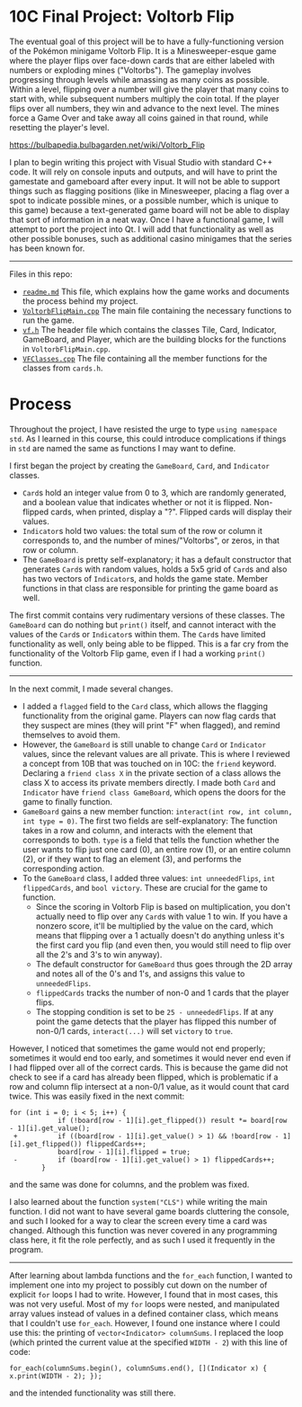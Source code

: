 # 10C Final Project: Voltorb Flip

The eventual goal of this project will be to have a fully-functioning version of the Pokémon minigame Voltorb Flip. It is a Minesweeper-esque game where the player flips over face-down cards that are either labeled with numbers or exploding mines ("Voltorbs"). The gameplay involves progressing through levels while amassing as many coins as possible. Within a level, flipping over a number will give the player that many coins to start with, while subsequent numbers multiply the coin total. If the player flips over all numbers, they win and advance to the next level. The mines force a Game Over and take away all coins gained in that round, while resetting the player's level.

https://bulbapedia.bulbagarden.net/wiki/Voltorb_Flip

I plan to begin writing this project with Visual Studio with standard C++ code. It will rely on console inputs and outputs, and will have to print the gamestate and gameboard after every input. It will not be able to support things such as flagging positions (like in Minesweeper, placing a flag over a spot to indicate possible mines, or a possible number, which is unique to this game) because a text-generated game board will not be able to display that sort of information in a neat way. Once I have a functional game, I will attempt to port the project into Qt. I will add that functionality as well as other possible bonuses, such as additional casino minigames that the series has been known for.

--- 
Files in this repo:

- [`readme.md`][read-me] This file, which explains how the game works and documents the process behind my project.
- [`VoltorbFlipMain.cpp`][main] The main file containing the necessary functions to run the game.
- [`vf.h`][header] The header file which contains the classes Tile, Card, Indicator, GameBoard, and Player, which are the building blocks for the functions in `VoltorbFlipMain.cpp`.
- [`VFClasses.cpp`][members] The file containing all the member functions for the classes from `cards.h`.

[read-me]: readme.md
[main]: VoltorbFlipMain.cpp
[header]: vf.h
[members]: VFClasses.cpp

# Process

Throughout the project, I have resisted the urge to type `using namespace std`. As I learned in this course, this could introduce complications if things in `std` are named the same as functions I may want to define.

I first began the project by creating the `GameBoard`, `Card`, and `Indicator` classes.
* `Card`s hold an integer value from 0 to 3, which are randomly generated, and a boolean value that indicates whether or not it is flipped. Non-flipped cards, when printed, display a "?". Flipped cards will display their values.
* `Indicator`s hold two values: the total sum of the row or column it corresponds to, and the number of mines/"Voltorbs", or zeros, in that row or column.
* The `GameBoard` is pretty self-explanatory; it has a default constructor that generates `Card`s with random values, holds a 5x5 grid of `Card`s and also has two vectors of `Indicator`s, and holds the game state. Member functions in that class are responsible for printing the game board as well.

The first commit contains very rudimentary versions of these classes. The `GameBoard` can do nothing but `print()` itself, and cannot interact with the values of the `Card`s or `Indicator`s within them. The `Card`s have limited functionality as well, only being able to be flipped. This is a far cry from the functionality of the Voltorb Flip game, even if I had a working `print()` function.

---

In the next commit, I made several changes.
* I added a `flagged` field to the `Card` class, which allows the flagging functionality from the original game. Players can now flag cards that they suspect are mines (they will print "F" when flagged), and remind themselves to avoid them.
* However, the `GameBoard` is still unable to change `Card` or `Indicator` values, since the relevant values are all private. This is where I reviewed a concept from 10B that was touched on in 10C: the `friend` keyword. Declaring a `friend class X` in the private section of a class allows the class X to access its private members directly. I made both `Card` and `Indicator` have `friend class GameBoard`, which opens the doors for the game to finally function.
* `GameBoard` gains a new member function: `interact(int row, int column, int type = 0)`. The first two fields are self-explanatory: The function takes in a row and column, and interacts with the element that corresponds to both. `type` is a field that tells the function whether the user wants to flip just one card (0), an entire row (1), or an entire column (2), or if they want to flag an element (3), and performs the corresponding action.
* To the `GameBoard` class, I added three values: `int unneededFlips`, `int flippedCards`, and `bool victory`. These are crucial for the game to function.
  * Since the scoring in Voltorb Flip is based on multiplication, you don't actually need to flip over any `Card`s with value 1 to win. If you have a nonzero score, it'll be multiplied by the value on the card, which means that flipping over a 1 actually doesn't do anything unless it's the first card you flip (and even then, you would still need to flip over all the 2's and 3's to win anyway).
  * The default constructor for `GameBoard` thus goes through the 2D array and notes all of the 0's and 1's, and assigns this value to `unneededFlips`.
  * `flippedCards` tracks the number of non-0 and 1 cards that the player flips.
  * The stopping condition is set to be `25 - unneededFlips`. If at any point the game detects that the player has flipped this number of non-0/1 cards, `interact(...)` will set `victory` to `true`.

However, I noticed that sometimes the game would not end properly; sometimes it would end too early, and sometimes it would never end even if I had flipped over all of the correct cards. This is because the game did not check to see if a card has already been flipped, which is problematic if a row and column flip intersect at a non-0/1 value, as it would count that card twice. This was easily fixed in the next commit:

```
for (int i = 0; i < 5; i++) {
  			if (!board[row - 1][i].get_flipped()) result *= board[row - 1][i].get_value();
 +			if ((board[row - 1][i].get_value() > 1) && !board[row - 1][i].get_flipped()) flippedCards++;
  			board[row - 1][i].flipped = true;
 -			if (board[row - 1][i].get_value() > 1) flippedCards++;
  		}
```
and the same was done for columns, and the problem was fixed.

I also learned about the function `system("CLS")` while writing the main function. I did not want to have several game boards cluttering the console, and such I looked for a way to clear the screen every time a card was changed. Although this function was never covered in any programming class here, it fit the role perfectly, and as such I used it frequently in the program.

---

After learning about lambda functions and the `for_each` function, I wanted to implement one into my project to possibly cut down on the number of explicit `for` loops I had to write. However, I found that in most cases, this was not very useful. Most of my `for` loops were nested, and manipulated array values instead of values in a defined container class, which means that I couldn't use `for_each`. However, I found one instance where I could use this: the printing of `vector<Indicator> columnSums`. I replaced the loop (which printed the current value at the specified `WIDTH - 2`) with this line of code:

```
for_each(columnSums.begin(), columnSums.end(), [](Indicator x) { x.print(WIDTH - 2); });
```

and the intended functionality was still there.

